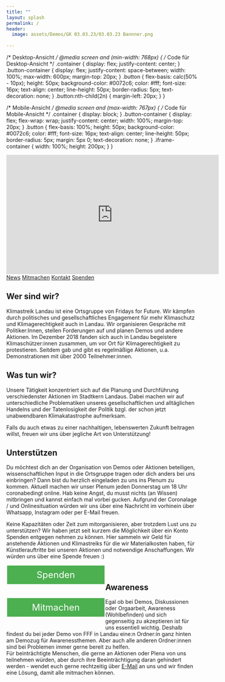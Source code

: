 ```yaml
---
title: ""
layout: splash
permalink: /
header:
  image: assets/Demos/GK 03.03.23/03.03.23 Bannner.png
  
---
```

/* Desktop-Ansicht */
@media screen and (min-width: 768px) {
  /* Code für Desktop-Ansicht */
  .container {
    display: flex;
    justify-content: center;
  }
  .button-container {
    display: flex;
    justify-content: space-between;
    width: 100%;
    max-width: 600px;
    margin-top: 20px;
  }
  .button {
    flex-basis: calc(50% - 10px);
    height: 50px;
    background-color: #0072c6;
    color: #fff;
    font-size: 16px;
    text-align: center;
    line-height: 50px;
    border-radius: 5px;
    text-decoration: none;
  }
  .button:nth-child(2n) {
    margin-left: 20px;
  }
}

/* Mobile-Ansicht */
@media screen and (max-width: 767px) {
  /* Code für Mobile-Ansicht */
  .container {
    display: block;
  }
  .button-container {
    display: flex;
    flex-wrap: wrap;
    justify-content: center;
    width: 100%;
    margin-top: 20px;
  }
  .button {
    flex-basis: 100%;
    height: 50px;
    background-color: #0072c6;
    color: #fff;
    font-size: 16px;
    text-align: center;
    line-height: 50px;
    border-radius: 5px;
    margin: 5px 0;
    text-decoration: none;
  }
  .iframe-container {
    width: 100%;
    height: 200px;
  }
}

<div class="video-container">
  <iframe width="560" height="315" src="https://www.youtube.com/embed/PiIOucdBwuI" title="YouTube video player" frameborder="0" allow="accelerometer; autoplay; clipboard-write; encrypted-media; gyroscope; picture-in-picture" allowfullscreen></iframe>
</div>
<div class="button-container">
  <a class="button" href="https://fridaysforfuture-landau.de/news" target="">News</a>
  <a class="button" href="https://fridaysforfuture-landau.de/mitmachen" target="">Mitmachen</a>
  <a class="button" href="https://fridaysforfuture-landau.de/kontakt" target="">Kontakt</a>
  <a class="button" href="https://opencollective.com/klimastreik-landau" target="">Spenden</a>
</div>

<h2>Wer sind wir?</h2>

Klimastreik Landau ist eine Ortsgruppe von Fridays for Future. Wir kämpfen durch politisches und gesellschaftliches Engagement für mehr Klimaschutz und Klimagerechtigkeit auch in Landau. Wir organisieren Gespräche mit Politiker:Innen, stellen Forderungen auf und planen Demos und andere Aktionen.
Im Dezember 2018 fanden sich auch in Landau begeistere Klimaschützer:innen zusammen, um vor Ort für Klimagerechtigkeit zu protestieren. Seitdem gab und gibt es regelmäßige Aktionen, u.a. Demonstrationen mit über 2000 Teilnehmer:innen.

<h2>Was tun wir?</h2>

Unsere Tätigkeit konzentriert sich auf die Planung und Durchführung verschiedenster Aktionen im Stadtkern Landaus. Dabei machen wir auf unterschiedliche Problematiken unseres gesellschaftlichen und alltäglichen Handelns und der Tatenlosigkeit der Politik bzgl. der schon jetzt unabwendbaren Klimakatastrophe aufmerksam.

Falls du auch etwas zu einer nachhaltigen, lebenswerten Zukunft beitragen willst, freuen wir uns über jegliche Art von Unterstützung!

<p> </p>  
  
<h2>Unterstützen</h2>  
Du möchtest dich an der Organisation von Demos oder Aktionen beteiligen, wissenschaftlichen Input in die Ortsgruppe tragen oder dich anders bei uns einbringen? Dann bist du herzlich eingeladen zu uns ins Plenum zu kommen. Aktuell machen wir unser Plenum jeden Donnerstag um 18 Uhr coronabedingt online. Hab keine Angst, du musst nichts (an Wissen) mitbringen und kannst einfach mal vorbei gucken. Aufgrund der Coronalage / und Onlinesituation würden wir uns über eine Nachricht im vorhinein über Whatsapp, Instagram oder per E-Mail freuen.  

<p> </p>

Keine Kapazitäten oder Zeit zum mitorganisieren, aber trotzdem Lust uns zu unterstützen? Wir haben jetzt seit kurzem die Möglichkeit über ein Konto Spenden entgegen nehmen zu können. Hier sammeln wir Geld für anstehende Aktionen und Klimastreiks für die wir Materialkosten haben, für Künstlerauftritte bei unseren Aktionen und notwendige Anschaffungen. Wir würden uns über eine Spende freuen :) <br>  

<p> </p>

<style>
.button5 {
  border: none;
  color: white;
  padding: 10px 10px;
  text-align: center;
  text-decoration: none;
  display: inline-block;
  font-size: 24px;
  margin: 2px 2px 35px;
  float: left !important;
  cursor: pointer;
  width: 47%;
}

.button5 {background-color: #4CAF50;} /* Green */

</style>  
  
<a class="button5" href="https://opencollective.com/klimastreik-landau"
       target="" style="color: white" >Spenden</a>
       

<style>
.button6 {
  border: none;
  color: white;
  padding: 10px 10px;
  text-align: center;
  text-decoration: none;
  display: inline-block;
  font-size: 24px;
  margin: 2px 2px 35px;
  float: left !important;
  cursor: pointer;
  width: 47%;
}

.button6 {background-color: #4CAF50;} /* Green */

</style>  
  
<a class="button6" href="https://fridaysforfuture-landau.de/mitmachen"
       target="" style="color: white" >Mitmachen</a> <br>

<p> </p>  
<p> </p>
<p> </p>
<p> </p>
<p> </p>
<p> </p>
<p> </p>
   
<h2> Awareness </h2>
Egal ob bei Demos, Diskussionen oder Orgaarbeit, Awareness (Wohlbefinden) und sich gegenseitig zu akzeptieren ist für uns essentiell wichtig. Deshalb findest du bei jeder Demo von FFF in Landau eine:n Ordner:in ganz hinten am Demozug für Awarenessthemen. Aber auch alle anderen Ordner:innen sind bei Problemen immer gerne bereit zu helfen. <br>
  Für beinträchtigte Menschen, die gerne an Aktionen oder Plena von uns teilnehmen würden, aber durch ihre Beeinträchtigung daran gehindert werden - wendet euch gerne rechtzeitig über <a href="mailto:klimastreik-landau@gmx.de" target="_blank" >E-Mail</a> an uns und wir finden eine Lösung, damit alle mitmachen können. 
  
  
